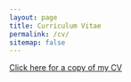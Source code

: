 ```yaml
---
layout: page
title: Curriculum Vitae
permalink: /cv/
sitemap: false
---
```


<object data="/assets/files/cv_chinese.pdf" type="application/pdf" width="100%">

[Click here for a copy of my CV](/assets/files/cv_chinese.pdf)